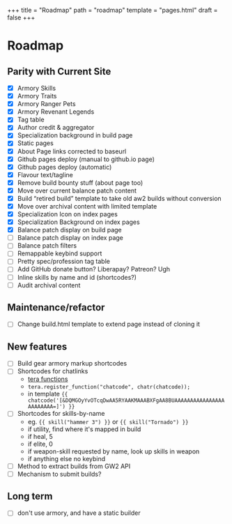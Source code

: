 +++
title = "Roadmap"
path = "roadmap"
template = "pages.html"
draft = false
+++

# Roadmap

## Parity with Current Site

- [x] Armory Skills
- [x] Armory Traits
- [x] Armory Ranger Pets
- [x] Armory Revenant Legends
- [x] Tag table
- [x] Author credit & aggregator
- [x] Specialization background in build page
- [x] Static pages
- [x] About Page links corrected to baseurl
- [x] Github pages deploy (manual to github.io page)
- [x] Github pages deploy (automatic)
- [x] Flavour text/tagline
- [x] Remove build bounty stuff (about page too)
- [x] Move over current balance patch content
- [x] Build “retired build” template to take old aw2 builds without conversion
- [x] Move over archival content with limited template
- [x] Specialization Icon on index pages
- [x] Specialization Background on index pages
- [x] Balance patch display on build page
- [ ] Balance patch display on index page
- [ ] Balance patch filters
- [ ] Remappable keybind support
- [ ] Pretty spec/profession tag table
- [ ] Add GitHub donate button? Liberapay? Patreon? Ugh
- [ ] Inline skills by name and id (shortcodes?)
- [ ] Audit archival content

## Maintenance/refactor

- [ ] Change build.html template to extend page instead of cloning it

## New features

- [ ] Build gear armory markup shortcodes
- [ ] Shortcodes for chatlinks
	- [tera functions](https://keats.github.io/tera/docs/#functions)
	- `tera.register_function("chatcode", chatr(chatcode));`
	- in template `{{ chatcode('[&DQMGOyYvOTcqDwAA5RYAAKMAAABXFgAA8BUAAAAAAAAAAAAAAAAAAAAAAAA=]') }}`
- [ ] Shortcodes for skills-by-name 
	- eg. `{{ skill("hammer 3") }}` or `{{ skill("Tornado") }}`
	- if utility, find where it's mapped in build
	- if heal, 5
	- if elite, 0
	- if weapon-skill requested by name, look up skills in weapon
	- if anything else no keybind
- [ ] Method to extract builds from GW2 API
- [ ] Mechanism to submit builds?

## Long term

- [ ] don't use armory, and have a static builder
